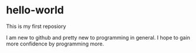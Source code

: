 # hello-world
This is my first reposiory

I am new to github and pretty new to programming in general. I hope to gain more confidence by programming more.
